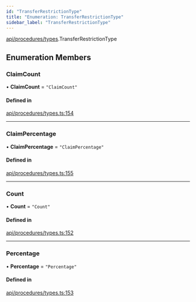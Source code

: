 ```yaml
---
id: "TransferRestrictionType"
title: "Enumeration: TransferRestrictionType"
sidebar_label: "TransferRestrictionType"
---
```


[api/procedures/types](../../../../../modules/API/Procedures/Types/Types.md).TransferRestrictionType

## Enumeration Members

### ClaimCount

• **ClaimCount** = ``"ClaimCount"``

#### Defined in

[api/procedures/types.ts:154](https://github.com/PolymeshAssociation/polymesh-sdk/blob/b6f9fb883/src/api/procedures/types.ts#L154)

___

### ClaimPercentage

• **ClaimPercentage** = ``"ClaimPercentage"``

#### Defined in

[api/procedures/types.ts:155](https://github.com/PolymeshAssociation/polymesh-sdk/blob/b6f9fb883/src/api/procedures/types.ts#L155)

___

### Count

• **Count** = ``"Count"``

#### Defined in

[api/procedures/types.ts:152](https://github.com/PolymeshAssociation/polymesh-sdk/blob/b6f9fb883/src/api/procedures/types.ts#L152)

___

### Percentage

• **Percentage** = ``"Percentage"``

#### Defined in

[api/procedures/types.ts:153](https://github.com/PolymeshAssociation/polymesh-sdk/blob/b6f9fb883/src/api/procedures/types.ts#L153)
